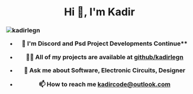 <h1 align="center">Hi 👋, I'm Kadir</h1>
<h3 align="center"Software Developer and Electronic Technician in Turkey</h3>

<p align="left"> <img src="https://komarev.com/ghpvc/?username=kadirlegn&label=Profile%20views&color=0e75b6&style=flat" alt="kadirlegn" /> </p>

- 🌱 I'm Discord and Psd Project Developments Continue**

- 👨‍💻 All of my projects are available at [github/kadirlegn](https://github.com/kadirlegn)

- 💬 Ask me about **Software, Electronic Circuits, Designer**

- 📫 How to reach me **kadircode@outlook.com**
